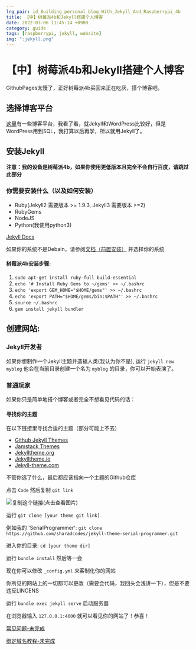 ```yaml
---
lng_pair: id_Building_personal_blog_With_Jekyll_And_Raspberrypi_4b
title: 【中】树莓派4b和Jekyll搭建个人博客
date: 2022-03-06 11:45:14 +0900
category: guide
tags: [raspberrypi, jekyll, website]
img: ":jekyll.png"
---
```


# 【中】树莓派4b和Jekyll搭建个人博客

<!-- outline-start -->
GithubPages太慢了，正好树莓派4b买回来正在吃灰，搭个博客吧。
<!-- outline-end -->

## 选择博客平台

[这里](https://zhuanlan.zhihu.com/p/25280413)有一些博客平台，我看了看，就Jekyll和WordPress比较好，但是WordPress用到SQL，我打算以后再学，所以就用Jekyll了。

## 安装Jekyll
**注意：我的设备是树莓派4b，如果你使用更低版本且完全不会自行百度，请跳过此部分**

### 你需要安装什么（以及如何安装）

- Ruby(Jekyll2 需要版本 >= 1.9.3, Jekyll3 需要版本 >=2)
- RubyGems
- NodeJS
- Python(我使用python3)

[Jekyll Docs](https://jekyllcn.com/docs/)

如果你的系统不是Debain，请参阅[文档（前置安装）](https://jekyllrb.com/docs/installation/) 并选择你的系统

#### 树莓派4b安装步骤:

1.	```sudo apt-get install ruby-full build-essential```
2.	```echo '# Install Ruby Gems to ~/gems' >> ~/.bashrc```
3.	```echo 'export GEM_HOME="$HOME/gems"' >> ~/.bashrc```
4.	```echo 'export PATH="$HOME/gems/bin:$PATH"' >> ~/.bashrc```
5.	```source ~/.bashrc```
6.	```gem install jekyll bundler```

## 创建网站:

### Jekyll开发者

如果你想制作一个Jekyll主题并造福人类(我认为你不是), 运行 ```jekyll new myblog``` 他会在当前目录创建一个名为 `myblog` 的目录，你可以开始表演了。

### 普通玩家

如果你只是简单地搭个博客或者完全不想看见代码的话：

#### 寻找你的主题

在以下链接里寻找合适的主题（部分可能上不去）

- [Github Jekyll Themes](https://github.com/topics/jekyll-theme)
- [Jamstack Themes](https://jamstackthemes.dev/ssg/jekyll/)
- [Jekylltheme.org](http://jekyllthemes.org/)
- [Jekylltheme.io](https://jekyllthemes.io/)
- [Jekyll-theme.com](https://jekyll-themes.com/)

不管你选了什么，最后都应该指向一个主题的Github仓库

点击 `Code`  然后复制 `git link`

![复制这个链接(点击查看图片)](:2022-03-06-01.png)

运行 ```git clone [your theme git link]```

例如我的 'SerialProgrammer': 
 `git clone https://github.com/sharadcodes/jekyll-theme-serial-programmer.git`

进入你的目录: `cd [your theme dir]`

运行 `bundle install` 然后等一会

现在你可以修改 `_config.yml` 来客制化你的网站

你所见的网站上的一切都可以更改（需要会代码，我回头会浅讲一下），但是不要违反LINCENS

运行 `bundle exec jekyll serve` 启动服务器

在浏览器输入 `127.0.0.1:4000` 就可以看见你的网站了！恭喜！

[常见问题-未完成]()

[绑定域名教程-未完成]()

